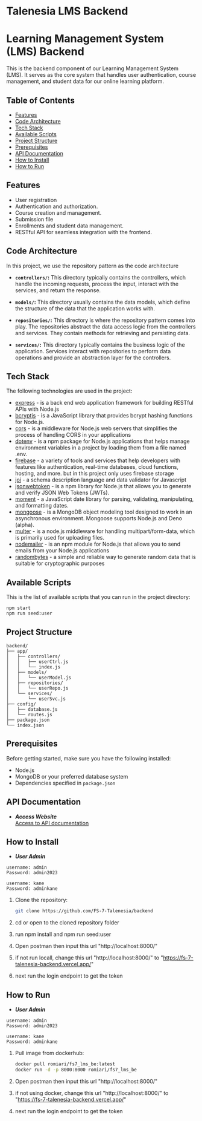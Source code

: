 # Talenesia LMS Backend

# Learning Management System (LMS) Backend

This is the backend component of our Learning Management System (LMS). It serves as the core system that handles user authentication, course management, and student data for our online learning platform.

## Table of Contents
- [Features](#features)
- [Code Architecture](#code-architecture)
- [Tech Stack](#tech-stack)
- [Available Scripts](#available-scripts)
- [Project Structure](#project-structure)
- [Prerequisites](#prerequisites)
- [API Documentation](#api-documentation)
- [How to Install](#how-to-install)
- [How to Run](#how-to-run)

## Features

- User registration 
- Authentication and authorization.
- Course creation and management.
- Submission file
- Enrollments and student data management.
- RESTful API for seamless integration with the frontend.

## Code Architecture
In this project, we use the repository pattern as the code architecture

  - **`controllers/`:**
    This directory typically contains the controllers, which handle the incoming requests, process the input, interact with the services, and return the response.

  - **`models/`:**
    This directory usually contains the data models, which define the structure of the data that the application works with.

  - **`repositories/`:**
    This directory is where the repository pattern comes into play. The repositories abstract the data access logic from the controllers and services. They contain methods for retrieving and persisting data.

  - **`services/`:**
    This directory typically contains the business logic of the application. Services interact with repositories to perform data operations and provide an abstraction layer for the controllers.

## Tech Stack
The following technologies are used in the project:     
- [express](https://expressjs.com/) - is a back end web application framework for building RESTful APIs with Node.js
- [bcryptjs](https://www.npmjs.com/package/bcryptjs) - is a JavaScript library that provides bcrypt hashing functions for Node.js.
- [cors](https://www.npmjs.com/package/cors) - is a middleware for Node.js web servers that simplifies the process of handling CORS in your applications
- [dotenv](https://www.npmjs.com/package/dotenv) - is a npm package for Node.js applications that helps manage environment variables in a project by loading them from a file named .env.
- [firebase](https://www.npmjs.com/package/firebase) - a variety of tools and services that help developers with features like authentication, real-time databases, cloud functions, hosting, and more. but in this project only uses firebase storage
- [joi](https://www.npmjs.com/package/joi) - a schema description language and data validator for Javascript
- [jsonwebtoken](https://www.npmjs.com/package/jsonwebtoken) - is a npm library for Node.js that allows you to generate and verify JSON Web Tokens (JWTs).
- [moment](https://www.npmjs.com/package/moment) - a JavaScript date library for parsing, validating, manipulating, and formatting dates.
- [mongoose](https://www.npmjs.com/package/mongoose) -  is a MongoDB object modeling tool designed to work in an asynchronous environment. Mongoose supports Node.js and Deno (alpha).
- [multer](https://www.npmjs.com/package/multer) -  is a node.js middleware for handling multipart/form-data, which is primarily used for uploading files.
- [nodemailer](https://www.npmjs.com/package/nodemailer) - is an npm module for Node.js that allows you to send emails from your Node.js applications
- [randombytes](https://www.npmjs.com/package/randombytes) - a simple and reliable way to generate random data that is suitable for cryptographic purposes

## Available Scripts
This is the list of available scripts that you can run in the project directory:
```
npm start
npm run seed:user
```

## Project Structure
```
backend/
├── app/
│   ├── controllers/
│   │   ├── userCtrl.js
│   │   └── index.js
│   ├── models/
│   │   └── userModel.js
│   ├── repositories/
│   │   └── userRepo.js
│   └── services/
│       └── userSvc.js
├── config/
│   ├── database.js
│   └── routes.js
├── package.json
└── index.json
```
## Prerequisites

Before getting started, make sure you have the following installed:

- Node.js
- MongoDB or your preferred database system
- Dependencies specified in `package.json`

## API Documentation
- ***Access Website*** <br/>
[Access to API documentation](https://documenter.getpostman.com/view/23550520/2s9Ye8hvYf)

## How to Install

- ***User Admin*** <br/>
```
username: admin
Password: admin2023

username: kane
Password: adminkane
```

1. Clone the repository:

   ```bash
   git clone https://github.com/FS-7-Talenesia/backend
   ```

2. cd or open to the cloned repository folder 

3. run npm install and npm run seed:user

4. Open postman then input this url "http://localhost:8000/"

5. if not run locall, change this url "http://localhost:8000/" to "https://fs-7-talenesia-backend.vercel.app/"

6. next run the login endpoint to get the token


## How to Run

- ***User Admin*** <br/>
```
username: admin
Password: admin2023

username: kane
Password: adminkane
```

1. Pull image from dockerhub:

   ```bash
   docker pull romiari/fs7_lms_be:latest
   docker run -d -p 8000:8000 romiari/fs7_lms_be

2. Open postman then input this url "http://localhost:8000/"

3. if not using docker, change this url "http://localhost:8000/" to "https://fs-7-talenesia-backend.vercel.app/"

4. next run the login endpoint to get the token


